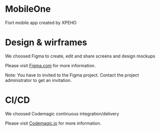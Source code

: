 # MobileOne

Fisrt mobile app created by XPEHO

# Design & wirframes

We choosed Figma to create, edit and share screens and design mockups

Please visit [Figma.com](https://www.figma.com/) for more information.

Note: You have to invited to the Figma project. Contact the project administrator to get an invitation.

# CI/CD

We choosed Codemagic continuous integration/delivery

Please visit [Codemagic.io](https://codemagic.io/start/) for more information.